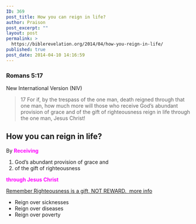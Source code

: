 ```yaml
---
ID: 369
post_title: How you can reign in life?
author: Praison
post_excerpt: ""
layout: post
permalink: >
  https://biblerevelation.org/2014/04/how-you-reign-in-life/
published: true
post_date: 2014-04-10 14:16:59
---
```

<div>
<h3>Romans 5:17</h3>
New International Version (NIV)

</div>
<div>
<blockquote>17 For if, by the trespass of the one man, death reigned through that one man, how much more will those who receive God’s abundant provision of grace and of the gift of righteousness reign in life through the one man, Jesus Christ!</blockquote>
<h2>How you can reign in life?</h2>
By <span style="color: #ff00ff;"><strong>Receiving </strong></span>
<ol>
	<li>God’s abundant provision of grace and</li>
	<li>of the gift of righteousness</li>
</ol>
<strong><span style="color: #ff00ff;">through Jesus Christ</span></strong>

<a title="How you get Righteousness?" href="http://biblerevelation.org/2014/03/28/how-you-get-righteousness/" target="_blank">Remember Righteousness is a gift, NOT REWARD.  more info</a>
<ul>
	<li>Reign over sicknesses</li>
	<li>Reign over diseases</li>
	<li>Reign over poverty</li>
</ul>
</div>